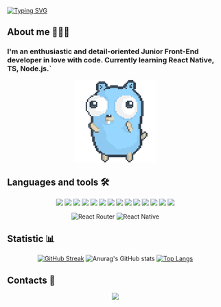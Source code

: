 [![Typing SVG](https://readme-typing-svg.herokuapp.com?font=Fira+Code&weight=600&size=30&pause=1000&color=8EF718FF&width=435&lines=Hi+everyone!+I'm+Daryna;Frontend+developer+💚)](https://git.io/typing-svg)


## About me 👩🏽‍💻
### I'm an enthusiastic and detail-oriented Junior Front-End developer in love with code. Currently learning React Native, TS, Node.js.`
<div align="center">
<img src="https://github.com/jmhobbs/party-gopher/blob/master/dancing-gopher.gif"/> 
</div>

## Languages and tools 🛠️

<div align="center">
<img src="https://cdn.jsdelivr.net/gh/devicons/devicon/icons/html5/html5-original-wordmark.svg" width="60px" />
<img src="https://cdn.jsdelivr.net/gh/devicons/devicon/icons/css3/css3-original-wordmark.svg" width="60px" />
<img src="https://cdn.jsdelivr.net/gh/devicons/devicon/icons/sass/sass-original.svg" width="60px" />
<img src="https://cdn.jsdelivr.net/gh/devicons/devicon/icons/bootstrap/bootstrap-original.svg" width="60px"  />     
<img src="https://cdn.jsdelivr.net/gh/devicons/devicon/icons/javascript/javascript-original.svg" width="60px"/>
<img src="https://cdn.jsdelivr.net/gh/devicons/devicon/icons/react/react-original.svg" width="60px" />
<img src="https://cdn.jsdelivr.net/gh/devicons/devicon/icons/nextjs/nextjs-original.svg" width="60px"/>
<img src="https://cdn.jsdelivr.net/gh/devicons/devicon/icons/redux/redux-original.svg" width="60px" />
<img src="https://cdn.jsdelivr.net/gh/devicons/devicon/icons/nodejs/nodejs-original.svg" width="60px" />
<img src="https://cdn.jsdelivr.net/gh/devicons/devicon/icons/webpack/webpack-original.svg" width="60px" />
<img src="https://cdn.jsdelivr.net/gh/devicons/devicon/icons/figma/figma-original.svg" width="60px" />
<img src="https://cdn.jsdelivr.net/gh/devicons/devicon/icons/vscode/vscode-original.svg" width="60px" />
<img src="https://cdn.jsdelivr.net/gh/devicons/devicon/icons/trello/trello-plain.svg" width="60px" />
<img src="https://cdn.jsdelivr.net/gh/devicons/devicon/icons/firebase/firebase-plain-wordmark.svg" width="60px" />
          											  
![React Router](https://img.shields.io/badge/React_Router-CA4245?style=for-the-badge&logo=react-router&logoColor=white)
![React Native](https://img.shields.io/badge/react_native-%2320232a.svg?style=for-the-badge&logo=react&logoColor=%2361DAFB)											  
												  
												  
<!--   ![SASS](https://img.shields.io/badge/SASS-hotpink.svg?style=for-the-badge&logo=SASS&logoColor=white)
  ![JavaScript](https://img.shields.io/badge/javascript-%23323330.svg?style=for-the-badge&logo=javascript&logoColor=%23F7DF1E)
  ![React](https://img.shields.io/badge/react-%2320232a.svg?style=for-the-badge&logo=react&logoColor=%2361DAFB)
![Redux](https://img.shields.io/badge/redux-%23593d88.svg?style=for-the-badge&logo=redux&logoColor=white)
![NodeJS](https://img.shields.io/badge/node.js-6DA55F?style=for-the-badge&logo=node.js&logoColor=white)
	![Figma](https://img.shields.io/badge/figma-%23F24E1E.svg?style=for-the-badge&logo=figma&logoColor=white)
  ![Webpack](https://img.shields.io/badge/webpack-%238DD6F9.svg?style=for-the-badge&logo=webpack&logoColor=black)
  ![NPM](https://img.shields.io/badge/NPM-%23000000.svg?style=for-the-badge&logo=npm&logoColor=white) -->

</div>
 

## Statistic 📊

<div align="center">

[![GitHub Streak](http://github-readme-streak-stats.herokuapp.com?user=darymee&theme=ads-juicy-fresh&border_radius=5&date_format=j%20M%5B%20Y%5D)](https://git.io/streak-stats)
![Anurag's GitHub stats](https://github-readme-stats.vercel.app/api?username=darymee&show_icons=true&theme=chartreuse-dark&bg_color=0d0c15&icon_color=fe5701)
[![Top Langs](https://github-readme-stats.vercel.app/api/top-langs/?username=darymee&layout=compact&bg_color=0d0c15&title_color=81fe03&text_color=fefefe&border_radius=5)](https://github.com/darymee/github-readme-stats)

</div>

## Contacts 📲
<div align="center">
<a href="https://www.linkedin.com/in/darynal/"><img src="https://cdn.jsdelivr.net/gh/devicons/devicon/icons/linkedin/linkedin-original.svg" width="60px" target="_blank" rel="noreferrer noopener"/></a>
<div>
